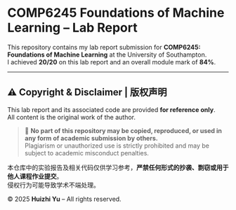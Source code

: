 # COMP6245 Foundations of Machine Learning – Lab Report

This repository contains my lab report submission for **COMP6245: Foundations of Machine Learning** at the University of Southampton.  
I achieved **20/20** on this lab report and an overall module mark of **84%**.

---

## ⚠️ Copyright & Disclaimer | 版权声明

This lab report and its associated code are provided **for reference only**.  
All content is the original work of the author.

> 📌 **No part of this repository may be copied, reproduced, or used in any form of academic submission by others.**  
> Plagiarism or unauthorized use is strictly prohibited and may be subject to academic misconduct penalties.

本仓库中的实验报告及相关代码仅供学习参考，**严禁任何形式的抄袭、剽窃或用于他人课程作业提交**。  
侵权行为可能导致学术不端处理。

© 2025 **Huizhi Yu** – All rights reserved.



